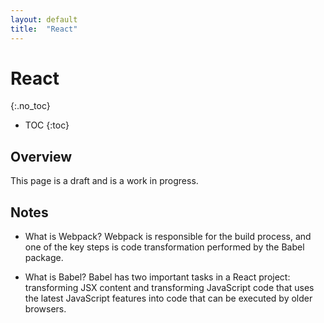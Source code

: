 ```yaml
---
layout: default
title:  "React"
---
```


# React
{:.no_toc}

* TOC
{:toc}

## Overview
This page is a draft and is a work in progress.

## Notes
- What is Webpack?
Webpack is responsible for the build process, and one of the key steps is code transformation performed by the Babel package. 

- What is Babel?
Babel has two important tasks in a React project: transforming JSX content and transforming JavaScript code that uses the latest JavaScript features into code that can be executed by older browsers.